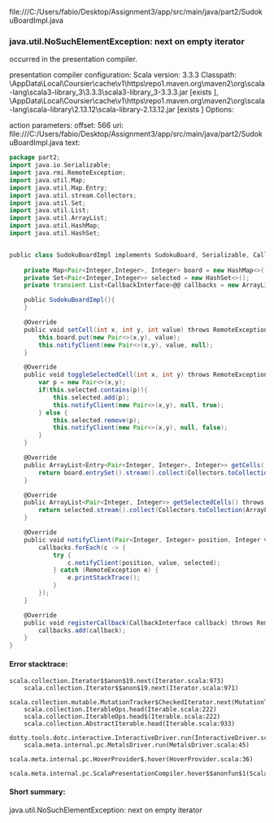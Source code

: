 file:///C:/Users/fabio/Desktop/Assignment3/app/src/main/java/part2/SudokuBoardImpl.java
### java.util.NoSuchElementException: next on empty iterator

occurred in the presentation compiler.

presentation compiler configuration:
Scala version: 3.3.3
Classpath:
<HOME>\AppData\Local\Coursier\cache\v1\https\repo1.maven.org\maven2\org\scala-lang\scala3-library_3\3.3.3\scala3-library_3-3.3.3.jar [exists ], <HOME>\AppData\Local\Coursier\cache\v1\https\repo1.maven.org\maven2\org\scala-lang\scala-library\2.13.12\scala-library-2.13.12.jar [exists ]
Options:



action parameters:
offset: 566
uri: file:///C:/Users/fabio/Desktop/Assignment3/app/src/main/java/part2/SudokuBoardImpl.java
text:
```scala
package part2;
import java.io.Serializable;
import java.rmi.RemoteException;
import java.util.Map;
import java.util.Map.Entry;
import java.util.stream.Collectors;
import java.util.Set;
import java.util.List;
import java.util.ArrayList;
import java.util.HashMap;
import java.util.HashSet;


public class SudokuBoardImpl implements SudokuBoard, Serializable, CallbackInterface{
    
    private Map<Pair<Integer,Integer>, Integer> board = new HashMap<>();
    private Set<Pair<Integer,Integer>> selected = new HashSet<>();
    private transient List<CallbackInterface>@@ callbacks = new ArrayList<>();

    public SudokuBoardImpl(){
    }

    @Override
    public void setCell(int x, int y, int value) throws RemoteException{
        this.board.put(new Pair<>(x,y), value);
        this.notifyClient(new Pair<>(x,y), value, null);
    }

    @Override
    public void toggleSelectedCell(int x, int y) throws RemoteException {
        var p = new Pair<>(x,y);
        if(this.selected.contains(p)){
            this.selected.add(p);
            this.notifyClient(new Pair<>(x,y), null, true);
        } else {
            this.selected.remove(p);
            this.notifyClient(new Pair<>(x,y), null, false);
        }
    }

    @Override
    public ArrayList<Entry<Pair<Integer, Integer>, Integer>> getCells() throws RemoteException {
        return board.entrySet().stream().collect(Collectors.toCollection(ArrayList::new));
    }

    @Override
    public ArrayList<Pair<Integer, Integer>> getSelectedCells() throws RemoteException {
        return selected.stream().collect(Collectors.toCollection(ArrayList::new));
    }

    @Override
    public void notifyClient(Pair<Integer, Integer> position, Integer value, Boolean selected) throws RemoteException {
        callbacks.forEach(c -> {
            try {
                c.notifyClient(position, value, selected);
            } catch (RemoteException e) {
                e.printStackTrace();
            }
        });
    }

    @Override
    public void registerCallback(CallbackInterface callback) throws RemoteException {
        callbacks.add(callback);
    }
}

```



#### Error stacktrace:

```
scala.collection.Iterator$$anon$19.next(Iterator.scala:973)
	scala.collection.Iterator$$anon$19.next(Iterator.scala:971)
	scala.collection.mutable.MutationTracker$CheckedIterator.next(MutationTracker.scala:76)
	scala.collection.IterableOps.head(Iterable.scala:222)
	scala.collection.IterableOps.head$(Iterable.scala:222)
	scala.collection.AbstractIterable.head(Iterable.scala:933)
	dotty.tools.dotc.interactive.InteractiveDriver.run(InteractiveDriver.scala:168)
	scala.meta.internal.pc.MetalsDriver.run(MetalsDriver.scala:45)
	scala.meta.internal.pc.HoverProvider$.hover(HoverProvider.scala:36)
	scala.meta.internal.pc.ScalaPresentationCompiler.hover$$anonfun$1(ScalaPresentationCompiler.scala:366)
```
#### Short summary: 

java.util.NoSuchElementException: next on empty iterator